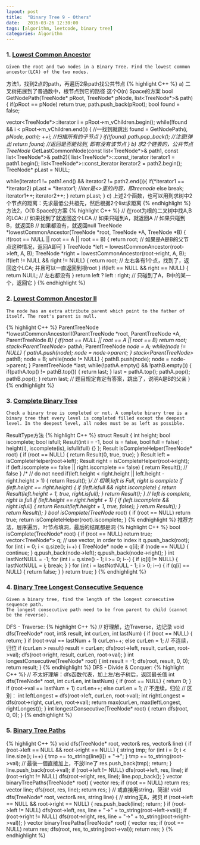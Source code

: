 ```yaml
---
layout: post
title:  "Binary Tree 9 - Others"
date:   2016-03-26 12:30:00
tags: [algorithm, leetcode, binary tree]
categories: Algorithm
---
```


### 1. [Lowest Common Ancestor](http://www.lintcode.com/en/problem/lowest-common-ancestor/)
```
Given the root and two nodes in a Binary Tree. Find the lowest common ancestor(LCA) of the two nodes.
```

方法1，找到2点的path，再遍历2条path找公共节点
{% highlight C++ %}
a) 二叉树拓展到了普通数中，根节点到它的路径 这个O(n) Space的方案
bool GetNodePath(TreeNode* pRoot, TreeNode* pNode, list<TreeNode*>& path){
  if(pRoot == pNode)
    return true;
  path.push_back(pRoot);
  bool found = false;
  
  vector<TreeNode*>::iterator i = pRoot->m_vChildren.begin();
  while(!found && i < pRoot->m_vChildren.end()) { //一找到就跳出
    found = GetNodePath(*i, pNode, path);
    ++i;        //扫描所有的子节点
  }
  if(!found)
    path.pop_back();    //注意!弹出
  return found;   //返回是否能找到, 即有没有该节点
}
b) 求2个链表的，公共节点
TreeNode* GetLastCommonNode(const list<TreeNode*>& path1, const list<TreeNode*>& path2){
  list<TreeNode*>::const_iterator iterator1 = path1.begin();
  list<TreeNode*>::const_iterator iterator2 = path2.begin();
  TreeNode* pLast = NULL;
  
  while(iterator1 != path1.end() && iterator2 != path2.end()){
      if(*iterator1 == *iterator2)
          pLast = *iterator1;  //*iter是<>里的内容，即treenode*
      else
          break;
      iterator1++;
      iterator2++;
  }
  return pLast;
}
c) 上述2个函数，也可以用到求树中2个节点的距离：先求最低公共祖先，然后根据2个list求距离
{% endhighlight %}
方法2，O(1) Space的方案
{% highlight C++ %}
// 在root为根的二叉树中找A,B的LCA:
// 如果找到了就返回这个LCA
// 如果只碰到A，就返回A
// 如果只碰到B，就返回B
// 如果都没有，就返回null
TreeNode *lowestCommonAncestor(TreeNode *root, TreeNode *A, TreeNode *B) {
  if(root == NULL || root == A || root == B) {
    return root;  // 如果是A是B的父节点这种情况，返回A即可
  }
  TreeNode *left = lowestCommonAncestor(root->left, A, B);
  TreeNode *right = lowestCommonAncestor(root->right, A, B);
  if(left != NULL && right != NULL) {
    return root;  // 左右各有1个点，找到了，返回这个LCA; 并且可以一直返回到根root
  }
  if(left == NULL && right == NULL) {
    return NULL;  // 左右都没有
  }
  return left ? left : right;  // 只碰到了A，B中的某一个，返回它
}
{% endhighlight %}

### 2. [Lowest Common Ancestor II](http://www.lintcode.com/en/problem/lowest-common-ancestor-ii/)
```
The node has an extra attribute parent which point to the father of itself. The root's parent is null.
```
{% highlight C++ %}
ParentTreeNode *lowestCommonAncestorII(ParentTreeNode *root,
                                     ParentTreeNode *A,
                                     ParentTreeNode *B) {
  if(root == NULL || root == A || root == B)
      return root;
  stack<ParentTreeNode*> pathA;
  ParentTreeNode *node = A;
  while(node != NULL) {
    pathA.push(node);
    node = node->parent;
  }
  stack<ParentTreeNode*> pathB;
  node = B;
  while(node != NULL) {
    pathB.push(node);
    node = node->parent;
  }
  ParentTreeNode *last;
  while(!pathA.empty() && !pathB.empty()) {
    if(pathA.top() != pathB.top()) {
      return last;
    }
    last = pathA.top();
    pathA.pop();
    pathB.pop();
  }
  return last;  // 题目规定肯定有答案，跳出了，说明A是B的父亲
}
{% endhighlight %}

### 3. [Complete Binary Tree](http://www.lintcode.com/en/problem/complete-binary-tree/)
```
Check a binary tree is completed or not. A complete binary tree is a binary tree that every level is completed filled except the deepest level. In the deepest level, all nodes must be as left as possible. 
```

ResultType方法
{% highlight C++ %}
struct Result {
  int height;
  bool iscomplete;
  bool isfull;
  Result(int i = -1, bool is = false, bool full = false)
      : height(i), iscomplete(is), isfull(full) {}
};
Result isCompleteHelper(TreeNode* root) {
  if (root == NULL) {
    return Result(0, true, true);
  }
  Result left = isCompleteHelper(root->left);
  Result right = isCompleteHelper(root->right);
  if (left.iscomplete == false || right.iscomplete == false) {
    return Result();  // false
  }
  /* // do not need
  if(left.height < right.height || left.height - right.height > 1) {
      return Result();
  }*/
  // 相等,left is Full, right is complete
  if (left.height == right.height) {
    if (left.isfull && right.iscomplete) {
      return Result(left.height + 1, true, right.isfull);
    }
    return Result();
  }
  // left is complete, right is full
  if (left.height == right.height + 1) {
    if (left.iscomplete && right.isfull) {
      return Result(left.height + 1, true, false);
    }
    return Result();
  }
  return Result();
}
bool isComplete(TreeNode* root) {
  if (root == NULL) return true;
  return isCompleteHelper(root).iscomplete;
}
{% endhighlight %}
推荐方法，层序遍历，叶节点填洞，最后的结尾都是洞
{% highlight C++ %}
bool isComplete(TreeNode* root) {
  if (root == NULL) return true;
  vector<TreeNode*> q;  // use vector, in order to index it
  q.push_back(root);
  for (int i = 0; i < q.size(); i++) {
    TreeNode* node = q[i];
    if (node == NULL) {
      continue;
    }
    q.push_back(node->left);
    q.push_back(node->right);
  }
  int lastNotNULL = -1;
  for (int i = q.size() - 1; i >= 0; i--) {
    if (q[i] != NULL) {
      lastNotNULL = i;
      break;
    }
  }
  for (int i = lastNotNULL - 1; i > 0; i--) {
    if (q[i] == NULL) {
      return false;
    }
  }
  return true;
}
{% endhighlight %}

### 4. [Binary Tree Longest Consecutive Sequence](http://www.lintcode.com/en/problem/binary-tree-longest-consecutive-sequence/)
```
Given a binary tree, find the length of the longest consecutive sequence path.
The longest consecutive path need to be from parent to child (cannot be the reverse).
```

DFS - Traverse:
{% highlight C++ %}
// 好理解，边Traverse，边记录
void dfs(TreeNode* root, int& result, int curLen, int lastNum) {
  if (root == NULL) {
    return;
  }
  if (root->val == lastNum + 1)
    curLen++;
  else
    curLen = 1;  // 不连续，归位
  if (curLen > result) result = curLen;
  dfs(root->left, result, curLen, root->val);
  dfs(root->right, result, curLen, root->val);
}
int longestConsecutive(TreeNode* root) {
  int result = -1;
  dfs(root, result, 0, 0);
  return result;
}
{% endhighlight %}
DFS - Divide & Conquer:
{% highlight C++ %}
// 不太好理解：dfs函数代表，加上左/右子树后，返回最长值
int dfs(TreeNode* root, int curLen, int lastNum) {
  if (root == NULL) {
    return 0;
  }
  if (root->val == lastNum + 1)
    curLen++;
  else
    curLen = 1;  // 不连续，归位
  // 区别：
  int leftLongest = dfs(root->left, curLen, root->val);
  int rightLongest = dfs(root->right, curLen, root->val);
  return max(curLen, max(leftLongest, rightLongest));
}
int longestConsecutive(TreeNode* root) { return dfs(root, 0, 0); }
{% endhighlight %}

### 5. [Binary Tree Paths](http://www.lintcode.com/en/problem/binary-tree-paths/)
{% highlight C++ %}
void dfs(TreeNode* root, vector<string>& res, vector<int>& line) {
  if (root->left == NULL && root->right == NULL) {
    string tmp;
    for (int i = 0; i < line.size(); i++) {
      tmp += to_string(line[i]) + "->";
    }
    tmp += to_string(root->val);  // 最後一個直接加上，不放line了
    res.push_back(tmp);
    return;
  }
  line.push_back(root->val);
  if (root->left != NULL) dfs(root->left, res, line);
  if (root->right != NULL) dfs(root->right, res, line);
  line.pop_back();
}
vector<string> binaryTreePaths(TreeNode* root) {
  vector<string> res;
  if (root == NULL) return res;
  vector<int> line;
  dfs(root, res, line);
  return res;
}
// 或直接用string，简洁!
void dfs(TreeNode* root, vector<string>& res, string line) {  // string无&，拷贝
  if (root->left == NULL && root->right == NULL) {
    res.push_back(line);
    return;
  }
  if (root->left != NULL)
    dfs(root->left, res, line + "->" + to_string(root->left->val));
  if (root->right != NULL)
    dfs(root->right, res, line + "->" + to_string(root->right->val));
}
vector<string> binaryTreePaths(TreeNode* root) {
  vector<string> res;
  if (root == NULL) return res;
  dfs(root, res, to_string(root->val));
  return res;
}
{% endhighlight %}
